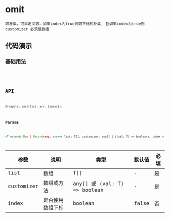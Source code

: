 # omit

`取补集，可自定义取，如果index为true则取下标的补集, 且如果index为true则customizer 必须是数组`


## 代码演示

### 基础用法
<code src="./omit-use.tsx" />
<code src="./omit-use2.tsx" />

## API
```jsx | pure
ArrayUtil.omit(list, arr, [index]);
```


### Params
```jsx | pure
<T extends Raw | Record<any, any>>( list: T[], customizer: any[] | ((val: T) => boolean), index = false ): Array<T>
```

| 参数       | 说明             | 类型                         | 默认值 | 必填 |
| ---------- | ---------------- | ---------------------------- | ------ | ---- |
| list       | 数组             | T[]                          | -      | 是   |
| customizer | 数组或方法       | any[] 或 (val: T) => boolean | -      | 是   |
| index      | 是否使用数组下标 | boolean                      | false  | 否   |
